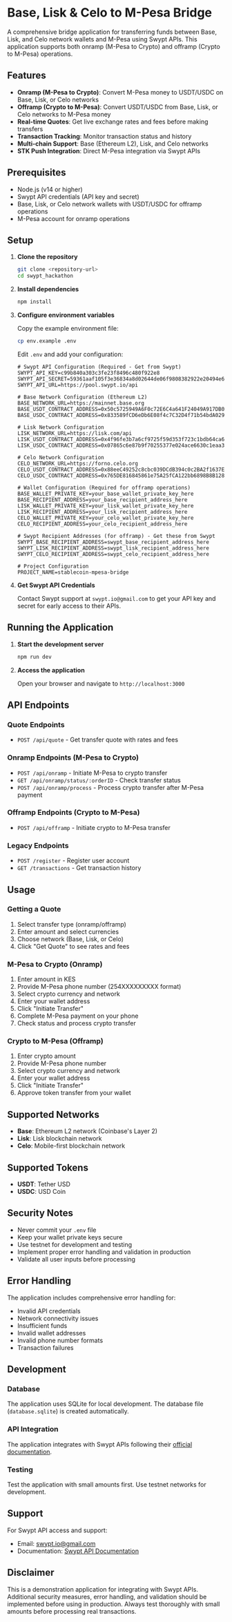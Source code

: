 # Base, Lisk & Celo to M-Pesa Bridge

A comprehensive bridge application for transferring funds between Base, Lisk, and Celo network wallets and M-Pesa using Swypt APIs. This application supports both onramp (M-Pesa to Crypto) and offramp (Crypto to M-Pesa) operations.

## Features

- **Onramp (M-Pesa to Crypto)**: Convert M-Pesa money to USDT/USDC on Base, Lisk, or Celo networks
- **Offramp (Crypto to M-Pesa)**: Convert USDT/USDC from Base, Lisk, or Celo networks to M-Pesa money
- **Real-time Quotes**: Get live exchange rates and fees before making transfers
- **Transaction Tracking**: Monitor transaction status and history
- **Multi-chain Support**: Base (Ethereum L2), Lisk, and Celo networks
- **STK Push Integration**: Direct M-Pesa integration via Swypt APIs

## Prerequisites

- Node.js (v14 or higher)
- Swypt API credentials (API key and secret)
- Base, Lisk, or Celo network wallets with USDT/USDC for offramp operations
- M-Pesa account for onramp operations

## Setup

1. **Clone the repository**
   ```bash
   git clone <repository-url>
   cd swypt_hackathon
   ```

2. **Install dependencies**
   ```bash
   npm install
   ```

3. **Configure environment variables**
   
   Copy the example environment file:
   ```bash
   cp env.example .env
   ```
   
   Edit `.env` and add your configuration:
   ```env
   # Swypt API Configuration (Required - Get from Swypt)
   SWYPT_API_KEY=c99b840a303c3fe23f8496c480f922e8
   SWYPT_API_SECRET=59361aaf105f3e36834a8d02644de06f9808382922e20494e60324feedd29536
   SWYPT_API_URL=https://pool.swypt.io/api
   
   # Base Network Configuration (Ethereum L2)
   BASE_NETWORK_URL=https://mainnet.base.org
   BASE_USDT_CONTRACT_ADDRESS=0x50c5725949A6F0c72E6C4a641F24049A917DB0Cb
   BASE_USDC_CONTRACT_ADDRESS=0x833589fCD6eDb6E08f4c7C32D4f71b54bdA02913
   
   # Lisk Network Configuration
   LISK_NETWORK_URL=https://lisk.com/api
   LISK_USDT_CONTRACT_ADDRESS=0x4f96fe3b7a6cf9725f59d353f723c1bdb64ca6aa
   LISK_USDC_CONTRACT_ADDRESS=0x07865c6e87b9f70255377e024ace6630c1eaa37f
   
   # Celo Network Configuration
   CELO_NETWORK_URL=https://forno.celo.org
   CELO_USDT_CONTRACT_ADDRESS=0x88eeC49252c8cbc039DCdB394c0c2BA2f1637EA0
   CELO_USDC_CONTRACT_ADDRESS=0x765DE816845861e75A25fCA122bb6898B8B1282a
   
   # Wallet Configuration (Required for offramp operations)
   BASE_WALLET_PRIVATE_KEY=your_base_wallet_private_key_here
   BASE_RECIPIENT_ADDRESS=your_base_recipient_address_here
   LISK_WALLET_PRIVATE_KEY=your_lisk_wallet_private_key_here
   LISK_RECIPIENT_ADDRESS=your_lisk_recipient_address_here
   CELO_WALLET_PRIVATE_KEY=your_celo_wallet_private_key_here
   CELO_RECIPIENT_ADDRESS=your_celo_recipient_address_here
   
   # Swypt Recipient Addresses (for offramp) - Get these from Swypt
   SWYPT_BASE_RECIPIENT_ADDRESS=swypt_base_recipient_address_here
   SWYPT_LISK_RECIPIENT_ADDRESS=swypt_lisk_recipient_address_here
   SWYPT_CELO_RECIPIENT_ADDRESS=swypt_celo_recipient_address_here
   
   # Project Configuration
   PROJECT_NAME=stablecoin-mpesa-bridge
   ```

4. **Get Swypt API Credentials**
   
   Contact Swypt support at `swypt.io@gmail.com` to get your API key and secret for early access to their APIs.

## Running the Application

1. **Start the development server**
   ```bash
   npm run dev
   ```

2. **Access the application**
   
   Open your browser and navigate to `http://localhost:3000`

## API Endpoints

### Quote Endpoints
- `POST /api/quote` - Get transfer quote with rates and fees

### Onramp Endpoints (M-Pesa to Crypto)
- `POST /api/onramp` - Initiate M-Pesa to crypto transfer
- `GET /api/onramp/status/:orderID` - Check transfer status
- `POST /api/onramp/process` - Process crypto transfer after M-Pesa payment

### Offramp Endpoints (Crypto to M-Pesa)
- `POST /api/offramp` - Initiate crypto to M-Pesa transfer

### Legacy Endpoints
- `POST /register` - Register user account
- `GET /transactions` - Get transaction history

## Usage

### Getting a Quote
1. Select transfer type (onramp/offramp)
2. Enter amount and select currencies
3. Choose network (Base, Lisk, or Celo)
4. Click "Get Quote" to see rates and fees

### M-Pesa to Crypto (Onramp)
1. Enter amount in KES
2. Provide M-Pesa phone number (254XXXXXXXXX format)
3. Select crypto currency and network
4. Enter your wallet address
5. Click "Initiate Transfer"
6. Complete M-Pesa payment on your phone
7. Check status and process crypto transfer

### Crypto to M-Pesa (Offramp)
1. Enter crypto amount
2. Provide M-Pesa phone number
3. Select crypto currency and network
4. Enter your wallet address
5. Click "Initiate Transfer"
6. Approve token transfer from your wallet

## Supported Networks

- **Base**: Ethereum L2 network (Coinbase's Layer 2)
- **Lisk**: Lisk blockchain network
- **Celo**: Mobile-first blockchain network

## Supported Tokens

- **USDT**: Tether USD
- **USDC**: USD Coin

## Security Notes

- Never commit your `.env` file
- Keep your wallet private keys secure
- Use testnet for development and testing
- Implement proper error handling and validation in production
- Validate all user inputs before processing

## Error Handling

The application includes comprehensive error handling for:
- Invalid API credentials
- Network connectivity issues
- Insufficient funds
- Invalid wallet addresses
- Invalid phone number formats
- Transaction failures

## Development

### Database
The application uses SQLite for local development. The database file (`database.sqlite`) is created automatically.

### API Integration
The application integrates with Swypt APIs following their [official documentation](https://github.com/Swypt-io/swypt-api-documentation).

### Testing
Test the application with small amounts first. Use testnet networks for development.

## Support

For Swypt API access and support:
- Email: swypt.io@gmail.com
- Documentation: [Swypt API Documentation](https://github.com/Swypt-io/swypt-api-documentation)

## Disclaimer

This is a demonstration application for integrating with Swypt APIs. Additional security measures, error handling, and validation should be implemented before using in production. Always test thoroughly with small amounts before processing real transactions. 